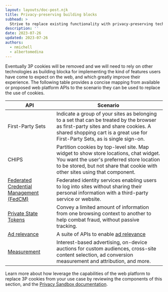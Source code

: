 ```yaml
---
layout: layouts/doc-post.njk
title: Privacy-preserving building blocks
subhead: >
  Strive to replace existing functionality with privacy-preserving techniques.
description: ''
date: 2023-07-26
updated: 2023-07-26
authors:
  - nmichell
  - albertomedina
---
```


Eventually 3P cookies will be removed and we will need to rely on other technologies as building blocka for implementing the kind of features users have come to expect on the web, and which greatly improve their experience. The following table provides a concise mapping from available or proposed web platform APIs to the scenario they can be used to replace the use of cookies.

<table class="with-borders with-heading-tint">
  <thead>
    <tr>
      <th>API</th>
      <th>Scenario</th>
    </tr>
  </thead>
  <tbody>
    <tr>
      <td>First-Party Sets</td>
      <td>Indicate a group of your sites as belonging to a set that can be treated by the browser as first-party sites and share cookies. A shared shopping cart is a great use for First-Party Sets, as is single sign-on.</td>
    </tr>
    <tr>
      <td>CHIPS</td>
      <td>Partition cookies by top-level site. Map widget to show store locations, chat widget. You want the user's preferred store location to be stored, but not share that cookie with other sites using that component.</td>
    </tr>
    <tr>
      <td><a href="http://localhost:8080/docs/privacy-sandbox/fedcm/">Federated Credential Management (FedCM)</a></td>
      <td>Federated identity services enabling users to log into sites without sharing their personal information with a third-party service or website.</td>
    </tr>
    <tr>
      <td><a href="http://localhost:8080/docs/privacy-sandbox/trust-tokens/">Private State Tokens</a></td>
      <td>Convey a limited amount of information from one browsing context to another to help combat fraud, without passive tracking.</td>
    </tr>
    <tr>
      <td><a href="http://localhost:8080/docs/privacy-sandbox/#show-relevant-content">Ad relevance</a></td>
      <td>A suite of APIs to enable <a href="http://localhost:8080/docs/privacy-sandbox/#show-relevant-content">ad relevance</a></td>
    </tr>
    <tr>
      <td><a href="http://localhost:8080/docs/privacy-sandbox/#measure-digital-ads">Measurement</a></td>
      <td>Interest-based advertising, on-device auctions for custom audiences, cross-site content selection, ad conversion measurement and attribution, and more.</td>
    </tr>
  </tbody>
</table>


Learn more about how leverage the capabilities of the web platform to replace 3P cookies from your use case by reviewing the components of this section, and the [Privacy Sandbox documentation](/docs/privacy-sandbox/).
